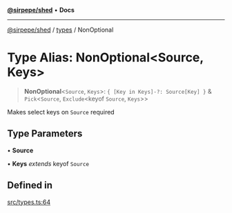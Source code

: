 [**@sirpepe/shed**](../../README.md) • **Docs**

***

[@sirpepe/shed](../../README.md) / [types](../README.md) / NonOptional

# Type Alias: NonOptional\<Source, Keys\>

> **NonOptional**\<`Source`, `Keys`\>: `{ [Key in Keys]-?: Source[Key] }` & `Pick`\<`Source`, `Exclude`\<keyof `Source`, `Keys`\>\>

Makes select keys on `Source` required

## Type Parameters

• **Source**

• **Keys** *extends* keyof `Source`

## Defined in

[src/types.ts:64](https://github.com/SirPepe/shed/blob/36009fde0fee9ee53321ca81309876bbb49851e3/src/types.ts#L64)
